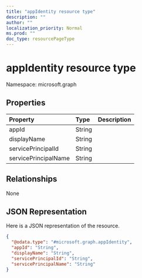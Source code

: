 ```yaml
---
title: "appIdentity resource type"
description: ""
author: ""
localization_priority: Normal
ms.prod: ""
doc_type: resourcePageType
---
```


# appIdentity resource type


Namespace: microsoft.graph



## Properties
|Property|Type|Description|
|:---|:---|:---|
|appId|String||
|displayName|String||
|servicePrincipalId|String||
|servicePrincipalName|String||

## Relationships
None

## JSON Representation
Here is a JSON representation of the resource.
<!-- {
  "blockType": "resource",
  "@odata.type": "microsoft.graph.appIdentity"
}
-->
``` json
{
  "@odata.type": "#microsoft.graph.appIdentity",
  "appId": "String",
  "displayName": "String",
  "servicePrincipalId": "String",
  "servicePrincipalName": "String"
}
```


